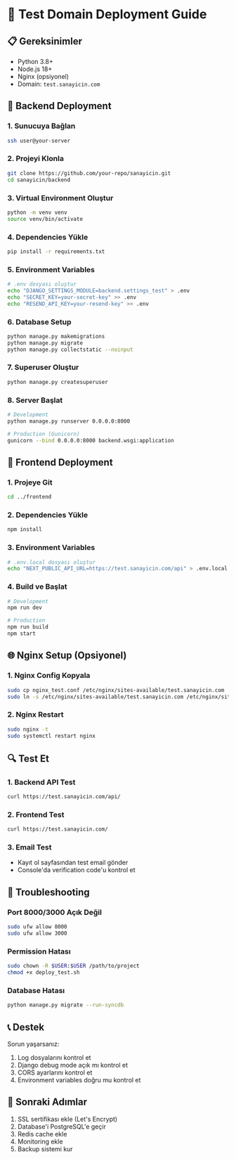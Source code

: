 # 🚀 Test Domain Deployment Guide

## 📋 Gereksinimler

- Python 3.8+
- Node.js 18+
- Nginx (opsiyonel)
- Domain: `test.sanayicin.com`

## 🔧 Backend Deployment

### 1. Sunucuya Bağlan
```bash
ssh user@your-server
```

### 2. Projeyi Klonla
```bash
git clone https://github.com/your-repo/sanayicin.git
cd sanayicin/backend
```

### 3. Virtual Environment Oluştur
```bash
python -m venv venv
source venv/bin/activate
```

### 4. Dependencies Yükle
```bash
pip install -r requirements.txt
```

### 5. Environment Variables
```bash
# .env dosyası oluştur
echo "DJANGO_SETTINGS_MODULE=backend.settings_test" > .env
echo "SECRET_KEY=your-secret-key" >> .env
echo "RESEND_API_KEY=your-resend-key" >> .env
```

### 6. Database Setup
```bash
python manage.py makemigrations
python manage.py migrate
python manage.py collectstatic --noinput
```

### 7. Superuser Oluştur
```bash
python manage.py createsuperuser
```

### 8. Server Başlat
```bash
# Development
python manage.py runserver 0.0.0.0:8000

# Production (Gunicorn)
gunicorn --bind 0.0.0.0:8000 backend.wsgi:application
```

## 🔧 Frontend Deployment

### 1. Projeye Git
```bash
cd ../frontend
```

### 2. Dependencies Yükle
```bash
npm install
```

### 3. Environment Variables
```bash
# .env.local dosyası oluştur
echo "NEXT_PUBLIC_API_URL=https://test.sanayicin.com/api" > .env.local
```

### 4. Build ve Başlat
```bash
# Development
npm run dev

# Production
npm run build
npm start
```

## 🌐 Nginx Setup (Opsiyonel)

### 1. Nginx Config Kopyala
```bash
sudo cp nginx_test.conf /etc/nginx/sites-available/test.sanayicin.com
sudo ln -s /etc/nginx/sites-available/test.sanayicin.com /etc/nginx/sites-enabled/
```

### 2. Nginx Restart
```bash
sudo nginx -t
sudo systemctl restart nginx
```

## 🔍 Test Et

### 1. Backend API Test
```bash
curl https://test.sanayicin.com/api/
```

### 2. Frontend Test
```bash
curl https://test.sanayicin.com/
```

### 3. Email Test
- Kayıt ol sayfasından test email gönder
- Console'da verification code'u kontrol et

## 🐛 Troubleshooting

### Port 8000/3000 Açık Değil
```bash
sudo ufw allow 8000
sudo ufw allow 3000
```

### Permission Hatası
```bash
sudo chown -R $USER:$USER /path/to/project
chmod +x deploy_test.sh
```

### Database Hatası
```bash
python manage.py migrate --run-syncdb
```

## 📞 Destek

Sorun yaşarsanız:
1. Log dosyalarını kontrol et
2. Django debug mode açık mı kontrol et
3. CORS ayarlarını kontrol et
4. Environment variables doğru mu kontrol et

## 🎯 Sonraki Adımlar

1. SSL sertifikası ekle (Let's Encrypt)
2. Database'i PostgreSQL'e geçir
3. Redis cache ekle
4. Monitoring ekle
5. Backup sistemi kur 